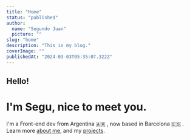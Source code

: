 ```yaml
---
title: "Home"
status: "published"
author:
  name: "Segundo Juan"
  picture: ""
slug: "home"
description: "This is my blog."
coverImage: ""
publishedAt: "2024-03-03T05:35:07.322Z"
---
```


## Hello!

# I'm Segu, nice to meet you.

I'm a Front-end dev from Argentina 🇦🇷️ , now based in Barcelona 🇪🇸️ . Learn more [about me](/about), and my [projects](/projects).
